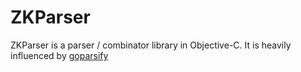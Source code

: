 # ZKParser

ZKParser is a parser / combinator library in Objective-C. It is heavily influenced by [goparsify](https://github.com/Vektah/goparsify)

